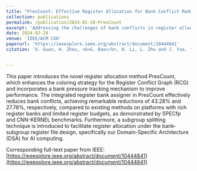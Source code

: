 ```yaml
---
title: "PresCount: Effective Register Allocation for Bank Conflict Reduction"
collection: publications
permalink: /publication/2024-02-28-PresCount
excerpt: 'Addressing the challenges of bank conflicts in register allocation in AI computing hardware.'
date: 2024-02-28
venue: 'IEEE/ACM CGO'
paperurl: 'https://ieeexplore.ieee.org/abstract/document/10444841'
citation: 'X. Guan, H. Zhou, <b>G. Bao</b>, H. Li, L. Zhu and J. Yao, "PresCount: Effective Register Allocation for Bank Conflict Reduction," 2024 IEEE/ACM International Symposium on Code Generation and Optimization (CGO), Edinburgh, United Kingdom, 2024, pp. 170-181, doi: 10.1109/CGO57630.2024.10444841.'


---
```

This paper introduces the novel register allocation method PresCount, which enhances the coloring strategy for the Register Conflict Graph (RCG) and incorporates a bank pressure tracking mechanism to improve performance. The integrated register bank assigner in PresCount effectively reduces bank conflicts, achieving remarkable reductions of 43.28% and 27.76%, respectively, compared to existing methods on platforms with rich register banks and limited register budgets, as demonstrated by SPECfp and CNN-KERNEL benchmarks. Furthermore, a subgroup splitting technique is introduced to facilitate register allocation under the bank-subgroup register file design, specifically our Domain-Specific Architecture (DSA) for AI computing.

Corresponding full-text paper from IEEE: [https://ieeexplore.ieee.org/abstract/document/10444841](https://ieeexplore.ieee.org/abstract/document/10444841) 
